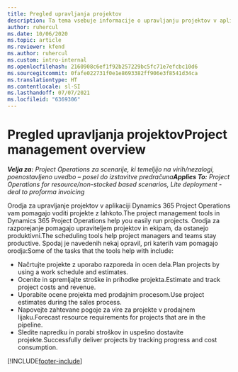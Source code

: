 ```yaml
---
title: Pregled upravljanja projektov
description: Ta tema vsebuje informacije o upravljanju projektov v aplikaciji Dynamics 365 Project Operations.
author: ruhercul
ms.date: 10/06/2020
ms.topic: article
ms.reviewer: kfend
ms.author: ruhercul
ms.custom: intro-internal
ms.openlocfilehash: 2160908c6ef1f92b257229bc5fc71e7efcbc10d6
ms.sourcegitcommit: 0fafe022731f0e1e8693382ff906e3f8541d34ca
ms.translationtype: HT
ms.contentlocale: sl-SI
ms.lasthandoff: 07/07/2021
ms.locfileid: "6369306"
---
```

# <a name="project-management-overview"></a><span data-ttu-id="7fa07-103">Pregled upravljanja projektov</span><span class="sxs-lookup"><span data-stu-id="7fa07-103">Project management overview</span></span>

<span data-ttu-id="7fa07-104">_**Velja za:** Project Operations za scenarije, ki temeljijo na virih/nezalogi, poenostavljeno uvedbo – posel do izstavitve predračuna_</span><span class="sxs-lookup"><span data-stu-id="7fa07-104">_**Applies To:** Project Operations for resource/non-stocked based scenarios, Lite deployment - deal to proforma invoicing_</span></span>

<span data-ttu-id="7fa07-105">Orodja za upravljanje projektov v aplikaciji Dynamics 365 Project Operations vam pomagajo voditi projekte z lahkoto.</span><span class="sxs-lookup"><span data-stu-id="7fa07-105">The project management tools in Dynamics 365 Project Operations help you easily run projects.</span></span> <span data-ttu-id="7fa07-106">Orodja za razporejanje pomagajo upraviteljem projektov in ekipam, da ostanejo produktivni.</span><span class="sxs-lookup"><span data-stu-id="7fa07-106">The scheduling tools help project managers and teams stay productive.</span></span> <span data-ttu-id="7fa07-107">Spodaj je navedenih nekaj opravil, pri katerih vam pomagajo orodja:</span><span class="sxs-lookup"><span data-stu-id="7fa07-107">Some of the tasks that the tools help with include:</span></span>

- <span data-ttu-id="7fa07-108">Načrtujte projekte z uporabo razporeda in ocen dela.</span><span class="sxs-lookup"><span data-stu-id="7fa07-108">Plan projects by using a work schedule and estimates.</span></span>
- <span data-ttu-id="7fa07-109">Ocenite in spremljajte stroške in prihodke projekta.</span><span class="sxs-lookup"><span data-stu-id="7fa07-109">Estimate and track project costs and revenue.</span></span>
- <span data-ttu-id="7fa07-110">Uporabite ocene projekta med prodajnim procesom.</span><span class="sxs-lookup"><span data-stu-id="7fa07-110">Use project estimates during the sales process.</span></span>
- <span data-ttu-id="7fa07-111">Napovejte zahtevane pogoje za vire za projekte v prodajnem lijaku.</span><span class="sxs-lookup"><span data-stu-id="7fa07-111">Forecast resource requirements for projects that are in the pipeline.</span></span>
- <span data-ttu-id="7fa07-112">Sledite napredku in porabi stroškov in uspešno dostavite projekte.</span><span class="sxs-lookup"><span data-stu-id="7fa07-112">Successfully deliver projects by tracking progress and cost consumption.</span></span>


[!INCLUDE[footer-include](../includes/footer-banner.md)]